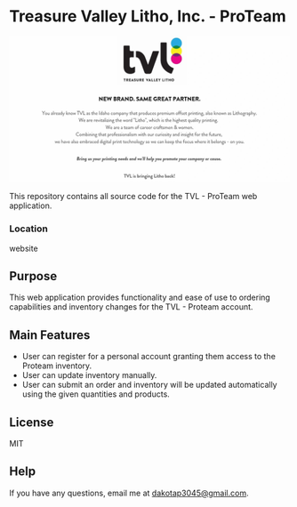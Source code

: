 # Treasure Valley Litho, Inc. - ProTeam

![TVL Logo](/assets/img/tvl.jfif)

This repository contains all source code for the TVL - ProTeam web application.

### Location

website

## Purpose

This web application provides functionality and ease of use to ordering capabilities and inventory changes for the TVL - Proteam account.

## Main Features

 - User can register for a personal account granting them access to the Proteam inventory. 
 - User can update inventory manually.
 - User can submit an order and inventory will be updated automatically using the given quantities and products.
 
## License

MIT

## Help

If you have any questions, email me at dakotap3045@gmail.com.
